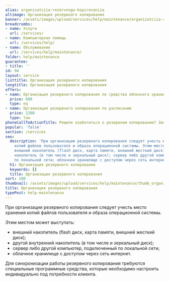 ```yaml
---
alias: organizatciia-rezervnogo-kopirovaniia
altimage: Организация резервного копирования
banner: /assets/images/upload/services/help/maintenance/organizatciia-rezervnogo-kopirovaniia.jpg
breadcrumbs:
- name: Услуги
  url: /services/
- name: Компьютерная помощь
  url: /services/help/
- name: Обслуживание
  url: /services/help/maintenance/
folder: help/maintenance
guarantee:
- title: ''
id: 94
layout: service
listtitle: Организация резервного копирования
longtitle: Организация резервного копирования
offers:
- name: Организация резервного копирования по средства облачного хранилища
  price: 600
  type: eq
- name: Организация резервного копирования по расписанию
  price: 2200
  type: low
phoneCallToActionTitle: Решили озаботиться о резервном копировании? Звоните!
popular: 'false'
section: /services
seo:
  description: 'При организации резервного копирования следует учесть место хранения
    копий файлов пользователя и образа операционной системы. Этим местом может выступать:
    внешний накопитель (flash диск, карта памяти, внешний жесткий диск); другой внутренний
    накопитель (в том числе и зеркальный диск); сервер либо другой компьютер, подключенный
    по локальной сети; облачное хранилище с доступом через сеть интернет.'
  h1: Организация резервного копирования
  keywords: []
  title: Организация резервного копирования
sort: 100
thumbnail: /assets/images/upload/services/help/maintenance/thumb_organizatciia-rezervnogo-kopirovaniia.jpg
title: Организация резервного копирования
typePost: help-maintenance
---
```

При организации резервного копирования следует учесть место хранения копий файлов пользователя и образа операционной системы.

Этим местом может выступать:

* внешний накопитель (flash диск, карта памяти, внешний жесткий диск);
* другой внутренний накопитель (в том числе и зеркальный диск);
* сервер либо другой компьютер, подключенный по локальной сети;
* облачное хранилище с доступом через сеть интернет.

Для синхронизации работы резервного копирования требуются специальные программные средства, которые необходимо настроить индивидуально под потребности клиента.

